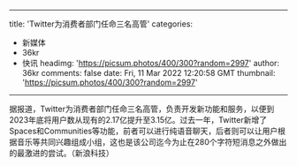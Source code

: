 
---
title: 'Twitter为消费者部门任命三名高管'
categories: 
 - 新媒体
 - 36kr
 - 快讯
headimg: 'https://picsum.photos/400/300?random=2997'
author: 36kr
comments: false
date: Fri, 11 Mar 2022 12:20:58 GMT
thumbnail: 'https://picsum.photos/400/300?random=2997'
---

<div>   
据报道，Twitter为消费者部门任命三名高管，负责开发新功能和服务，以便到2023年底将用户数从现有的2.17亿提升至3.15亿。过去一年，Twitter新增了Spaces和Communities等功能，前者可以进行纯语音聊天，后者则可以让用户根据音乐等共同兴趣组成小组，这也是该公司迄今为止在280个字符短消息之外做出的最激进的尝试。（新浪科技）  
</div>
            